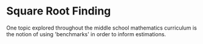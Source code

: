 # Square Root Finding

One topic explored throughout the middle school mathematics curriculum is the notion of using 'benchmarks' in order to inform estimations.
